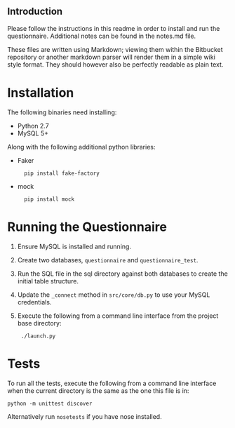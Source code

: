 Introduction
------------

Please follow the instructions in this readme in order to install and run the questionnaire. Additional notes can be 
found in the notes.md file.

These files are written using Markdown; viewing them within the Bitbucket repository or another markdown parser will 
render them in a simple wiki style format. They should however also be perfectly readable as plain text.

Installation
============

The following binaries need installing:

* Python 2.7
* MySQL 5+
	
Along with the following additional python libraries:

* Faker 
		
		pip install fake-factory

* mock 
		
		pip install mock

Running the Questionnaire
=========================

1. Ensure MySQL is installed and running. 
2. Create two databases, `questionnaire` and `questionnaire_test`.
3. Run the SQL file in the sql directory against both databases to create the initial table structure.
4. Update the `_connect` method in `src/core/db.py` to use your MySQL credentials.
5. Execute the following from a command line interface from the project base directory:

		./launch.py

Tests
=====

To run all the tests, execute the following from a command line interface when the
current directory is the same as the one this file is in:

	python -m unittest discover

Alternatively run `nosetests` if you have nose installed.
